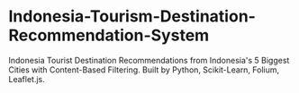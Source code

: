 # Indonesia-Tourism-Destination-Recommendation-System
Indonesia Tourist Destination Recommendations from Indonesia's 5 Biggest Cities with Content-Based Filtering. Built by Python, Scikit-Learn, Folium, Leaflet.js.
